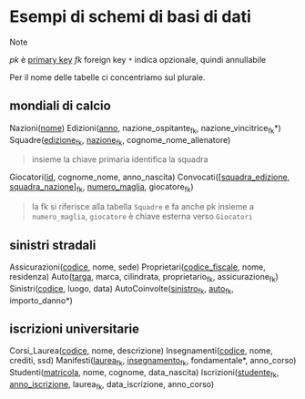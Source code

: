 # Esempi di schemi di basi di dati
> [!note]
> *pk* è <u>primary key</u>
> *fk* foreign key
> `*` indica opzionale, quindi annullabile

Per il nome delle tabelle ci concentriamo sul plurale.

## mondiali di calcio
Nazioni(<u>nome</u>)
Edizioni(<u>anno</u>, nazione_ospitante<sub>fk</sub>, nazione_vincitrice<sub>fk</sub>\*)
Squadre(<u>edizione</u><sub>fk</sub>, <u>nazione</u><sub>fk</sub>, cognome_nome_allenatore)
> insieme la chiave primaria identifica la squadra

Giocatori(<u>id</u>, cognome_nome, anno_nascita)
Convocati([<u>squadra_edizione</u>, <u>squadra_nazione</u>]<sub>fk</sub>, <u>numero_maglia</u>, giocatore<sub>fk</sub>)
> la fk si riferisce alla tabella `Squadre` e fa anche pk insieme a `numero_maglia`, `giocatore` è chiave esterna verso `Giocatori`

## sinistri stradali
Assicurazioni(<u>codice</u>, nome, sede)
Proprietari(<u>codice_fiscale</u>, nome, residenza)
Auto(<u>targa</u>, marca, cilindrata, proprietario<sub>fk</sub>, assicurazione<sub>fk</sub>)
Sinistri(<u>codice</u>, luogo, data)
AutoCoinvolte(<u>sinistro</u><sub>fk</sub>, <u>auto</u><sub>fk</sub>, importo_danno*)

## iscrizioni universitarie
Corsi_Laurea(<u>codice</u>, nome, descrizione)
Insegnamenti(<u>codice</u>, nome, crediti, ssd)
Manifesti(<u>laurea</u><sub>fk</sub>, <u>insegnamento</u><sub>fk</sub>, fondamentale*, anno_corso)
Studenti(<u>matricola</u>, nome, cognome, data_nascita)
Iscrizioni(<u>studente</u><sub>fk</sub>, <u>anno_iscrizione</u>, laurea<sub>fk</sub>, data_iscrizione, anno_corso)

